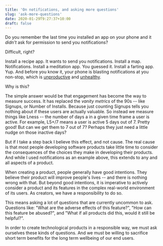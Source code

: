 ```yaml
---
title: 'On notifications, and asking more questions'
slug: 'ask-more-questions'
date: 2020-01-29T9:27:37+10:00
draft: false
---
```


Do you remember the last time you installed an app on your phone and it _didn't_ ask for permission to send you notifications? 

Difficult, right?

Install a recipe app. It wants to send you notifications. Install a map. Notifications. Install a meditation app. You guessed it. Install a farting app. Yup. And before you know it, your phone is blasting notifications at you non-stop, which is [unproductive](https://www.sciencedirect.com/science/article/abs/pii/S1071581911001431?via%3Dihub) and [unhealthy](https://www.tandfonline.com/doi/abs/10.1080/02678373.2013.761783).

Why is this?

The simple answer would be that engagement has become the way to measure success. It has replaced the *vanity metrics* of the 90s -- like Signups, or Number of Installs. Because just counting Signups tells you nothing about if these users are actually valuable. So instead we measure things like Lness -- the number of days a in a given time frame a user is active. For example, L5+/7 means a user is active 5 days out of 7. Pretty good! But can we get them to 7 out of 7? Perhaps they just need a little nudge on those inactive days? 

But if I take a step back I believe this effect, and not cause. The real cause is that most people developing software products take little time to consider the consequences of the choices they make in developing their products. And while I used notifications as an example above, this extends to any and all aspects of a product.

When creating a product, people generally have good intentions. They believe their product will improve people's lives -- and there is nothing wrong with that. But beyond good intentions, it is imperative to actively consider a product and its features in the complex real-world environment of its users. As creators, we have a responsibility to do so.

This means asking a lot of questions that are currently uncommon to ask. Questions like: "What are the adverse effects of this feature?", "How can this feature be abused?", and "What if all products did this, would it still be helpful?".

In order to create technological products in a responsible way, we must ask ourselves these kinds of questions. And we must be willing to sacrifice short term benefits for the long term wellbeing of our end users.